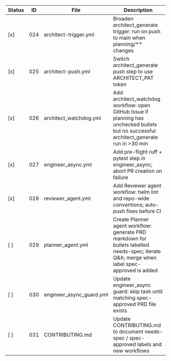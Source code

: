 | Status | ID  | File                                | Description                                                                                     |
|--------|-----|-------------------------------------|-------------------------------------------------------------------------------------------------|
| [x]   | 024 | architect-trigger.yml               | Broaden architect_generate trigger: run on push to main when planning/** changes                |
| [x]   | 025 | architect-push.yml                  | Switch architect_generate push step to use ARCHITECT_PAT token                                  |
| [x]   | 026 | architect_watchdog.yml              | Add architect_watchdog workflow: open GitHub Issue if planning has unchecked bullets but no successful architect_generate run in >30 min |
| [x]   | 027 | engineer_async.yml                  | Add pre-flight ruff + pytest step in engineer_async; abort PR creation on failure               |
| [x]   | 028 | reviewer_agent.yml                  | Add Reviewer agent workflow: helm lint and repo-wide conventions; auto-push fixes before CI     |
| [ ]    | 029 | planner_agent.yml                   | Create Planner agent workflow: generate PRD markdown for bullets labelled needs-spec; iterate Q&A; merge when label spec-approved is added |
| [ ]    | 030 | engineer_async_guard.yml            | Update engineer_async guard: skip task until matching spec-approved PRD file exists             |
| [ ]    | 031 | CONTRIBUTING.md                     | Update CONTRIBUTING.md to document needs-spec / spec-approved labels and new workflows          |

